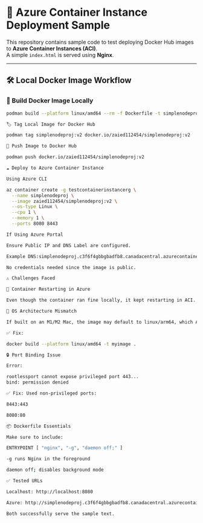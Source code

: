 # 🚀 Azure Container Instance Deployment Sample

This repository contains sample code to test deploying Docker Hub images to **Azure Container Instances (ACI)**.  
A simple `index.html` is served using **Nginx**.

---

## 🛠️ Local Docker Image Workflow

### 🔧 Build Docker Image Locally
```bash
podman build --platform linux/amd64 --rm -f Dockerfile -t simplenodeproj:v2 .

🏷️ Tag Local Image for Docker Hub

podman tag simplenodeproj:v2 docker.io/zaied112454/simplenodeproj:v2

🚀 Push Image to Docker Hub

podman push docker.io/zaied112454/simplenodeproj:v2

☁️ Deploy to Azure Container Instance

Using Azure CLI

az container create -g testcontainerinstancerg \
  --name simplenodeproj \
  --image zaied112454/simplenodeproj:v2 \
  --os-type Linux \
  --cpu 1 \
  --memory 1 \
  --ports 8080 8443

If Using Azure Portal

Ensure Public IP and DNS Label are configured.

Example DNS:simplenodeproj.c3f6f4gbbgbadfb8.canadacentral.azurecontainer.io

No credentials needed since the image is public.

⚠️ Challenges Faced

🔁 Container Restarting in Azure

Even though the container ran fine locally, it kept restarting in ACI.

🧬 OS Architecture Mismatch

If built on an M1/M2 Mac, the image may default to linux/arm64, which ACI doesn’t support.

✅ Fix:

docker build --platform linux/amd64 -t myimage .

🔒 Port Binding Issue

Error:

rootlessport cannot expose privileged port 443...
bind: permission denied

✅ Fix: Used non-privileged ports:

8443:443

8080:80

📦 Dockerfile Essentials

Make sure to include:

ENTRYPOINT [ "nginx", "-g", "daemon off;" ]

-g runs Nginx in the foreground

daemon off; disables background mode

✅ Tested URLs

Localhost: http://localhost:8080

Azure: http://simplenodeproj.c3f6f4gbbgbadfb8.canadacentral.azurecontainer.io

Both successfully serve the sample text.
